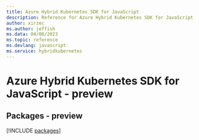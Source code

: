 ```yaml
---
title: Azure Hybrid Kubernetes SDK for JavaScript
description: Reference for Azure Hybrid Kubernetes SDK for JavaScript
author: xirzec
ms.author: jeffish
ms.data: 04/08/2023
ms.topic: reference
ms.devlang: javascript
ms.service: hybridkubernetes
---
```

# Azure Hybrid Kubernetes SDK for JavaScript - preview
## Packages - preview
[!INCLUDE [packages](hybrid-kubernetes-index.md)]